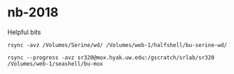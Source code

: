 # nb-2018


Helpful bits

`rsync -avz /Volumes/Serine/wd/ /Volumes/web-1/halfshell/bu-serine-wd/`



`rsync --progress -avz sr320@mox.hyak.uw.edu:/gscratch/srlab/sr320 /Volumes/web-1/seashell/bu-mox`
